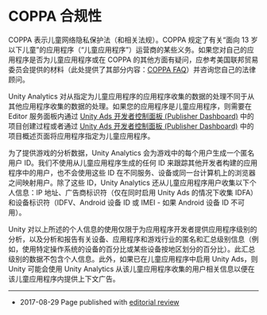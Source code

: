 # COPPA 合规性

COPPA 表示儿童网络隐私保护法（和相关法规）。COPPA 规定了有关“面向 13 岁以下儿童”的应用程序（“儿童应用程序”）运营商的某些义务。如果您对自己的应用程序是否为儿童应用程序或在 COPPA 的其他方面有疑问，应参考美国联邦贸易委员会提供的材料（此处提供了其部分内容：[COPPA FAQ](https://www.ftc.gov/tips-advice/business-center/guidance/complying-coppa-frequently-asked-questions)）并咨询您自己的法律顾问。

Unity Analytics 对从指定为儿童应用程序的应用程序收集的数据的处理不同于从其他应用程序收集的数据的处理。如果您的应用程序是儿童应用程序，则需要在 Editor 服务面板内通过 [Unity Ads 开发者控制面板 (Publisher Dashboard)](https://dashboard.unityads.unity3d.com/) 中的项目创建过程或者通过 [Unity Ads 开发者控制面板 (Publisher Dashboard)](https://dashboard.unityads.unity3d.com/) 中的项目概述页面将应用程序指定为儿童应用程序。

 为了提供游戏的分析数据，Unity Analytics 会为游戏中的每个用户生成一个匿名用户 ID。我们不使用从儿童应用程序生成的任何 ID 来跟踪其他开发者构建的应用程序中的用户，也不会使用这些 ID 在不同服务、设备或同一台计算机上的浏览器之间映射用户。除了这些 ID，Unity Analytics 还从儿童应用程序用户收集以下个人信息：IP 地址、广告商标识符（仅在同时启用 Unity Ads 的情况下收集 IDFA）和设备标识符（IDFV、Android 设备 ID 或 IMEI - 如果 Android 设备 ID 不可用）。

Unity 对以上所述的个人信息的使用仅限于为应用程序开发者提供应用程序级别的分析，以及分析和报告有关设备、应用程序和游戏行业的匿名和汇总级别信息（例如，使用特定操作系统的设备的百分比或某些设备按地区划分的百分比）。此汇总级别的数据不包含个人信息。此外，如果已在儿童应用程序中启用 Unity Ads，则 Unity 可能会使用 Unity Analytics 从该儿童应用程序收集的用户相关信息以便在该儿童应用程序内提供上下文广告。

---
* <span class="page-edit">2017-08-29  Page published with [editorial review](DocumentationEditorialReview.html)
</span>
